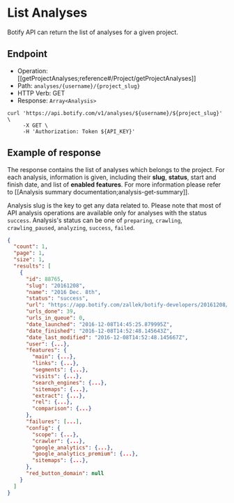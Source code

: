 # List Analyses

Botify API can return the list of analyses for a given project.

## Endpoint

- Operation: [[getProjectAnalyses;reference#/Project/getProjectAnalyses]]
- Path: `analyses/{username}/{project_slug}`
- HTTP Verb: GET
- Response: `Array<Analysis>`

```SH
curl 'https://api.botify.com/v1/analyses/${username}/${project_slug}' \
     -X GET \
     -H 'Authorization: Token ${API_KEY}'
```

## Example of response
The response contains the list of analyses which belongs to the project. For each analysis, information is given, including their **slug**, **status**, start and finish date, and list of **enabled features**. For more information please refer to [[Analysis summary documentation;analysis-get-summary]].

Analysis slug is the key to get any data related to. Please note that most of API analysis operations are available only for analyses with the status `success`. Analysis's status can be one of `preparing`, `crawling`, `crawling_paused`, `analyzing`, `success`, `failed`.

```JSON
{
  "count": 1,
  "page": 1,
  "size": 1,
  "results": [
    {
      "id": 88765,
      "slug": "20161208",
      "name": "2016 Dec. 8th",
      "status": "success",
      "url": "https://app.botify.com/zallek/botify-developers/20161208/",
      "urls_done": 39,
      "urls_in_queue": 0,
      "date_launched": "2016-12-08T14:45:25.879995Z",
      "date_finished": "2016-12-08T14:52:48.145643Z",
      "date_last_modified": "2016-12-08T14:52:48.145667Z",
      "user": {...},
      "features": {
        "main": {...},
        "links": {...},
        "segments": {...},
        "visits": {...},
        "search_engines": {...},
        "sitemaps": {...},
        "extract": {...},
        "rel": {...},
        "comparison": {...}
      },
      "failures": [...],
      "config": {
        "scope": {...},
        "crawler": {...},
        "google_analytics": {...},
        "google_analytics_premium": {...},
        "sitemaps": {...},
      },
      "red_button_domain": null
    }
  ]
}
```
